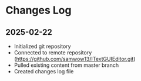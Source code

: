 # Changes Log

## 2025-02-22
- Initialized git repository
- Connected to remote repository (https://github.com/samwow13/ITextGUIEditor.git)
- Pulled existing content from master branch
- Created changes log file
